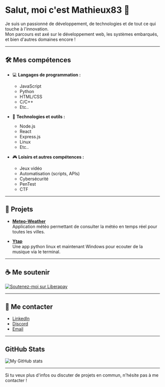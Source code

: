 # Salut, moi c'est Mathieux83 👋

Je suis un passionné de développement, de technologies et de tout ce qui touche à l'innovation.  
Mon parcours est axé sur le développement web, les systèmes embarqués, et bien d'autres domaines encore !

---

## 🛠️ Mes compétences

- 💻 **Langages de programmation :**
  - JavaScript
  - Python
  - HTML/CSS
  - C/C++
  - Etc..
  
- 🚀 **Technologies et outils :**
  - Node.js
  - React
  - Express.js
  - Linux
  - Etc..

- 🎮 **Loisirs et autres compétences :**
  - Jeux vidéo
  - Automatisation (scripts, APIs)
  - Cybersécurité
  - PenTest
  - CTF
  
---

## 🔧 Projets

- **[Meteo-Weather](https://github.com/Mathieux83/Meteo-Weather)**  
  Application météo permettant de consulter la météo en temps réel pour toutes les villes.

- **[Ytap](https://github.com/Mathieux83/Ytap)**  
  Une app python linux et maintenant Windows pour ecouter de la musique via le terminal.

---

## ☕ Me soutenir

[![Soutenez-moi sur Liberapay](https://liberapay.com/assets/widgets/donate.svg)](https://liberapay.com/Mathieux83/donate)

---

## 📣 Me contacter

- [LinkedIn](https://www.linkedin.com/in/mathieux-carpentier)
- [Discord](https://www.discordapp.com/users/480428304390684704)
- [Email](mailto:car.math@live.fr)

---

## GitHub Stats

![My GitHub stats](https://github-readme-stats.vercel.app/api?username=Mathieux83&show_icons=true&theme=radical)

---

Si tu veux plus d'infos ou discuter de projets en commun, n'hésite pas à me contacter !
